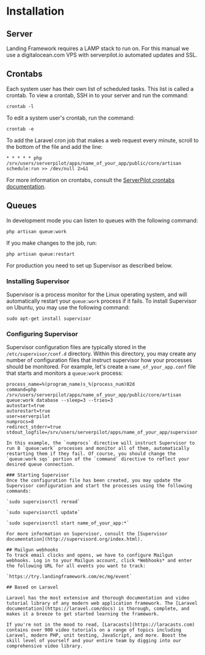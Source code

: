 # Installation

## Server
Landing Framework requires a LAMP stack to run on. For this manual we use a digitalocean.com VPS with serverpilot.io automated updates and SSL.

## Crontabs
Each system user has their own list of scheduled tasks. This list is called a crontab. To view a crontab, SSH in to your server and run the command:

`crontab -l`

To edit a system user's crontab, run the command:

`crontab -e`

To add the Laravel cron job that makes a web request every minute, scroll to the bottom of the file and add the line:

`* * * * * php /srv/users/serverpilot/apps/name_of_your_app/public/core/artisan schedule:run >> /dev/null 2>&1`

For more information on crontabs, consult the [ServerPilot crontabs documentation](https://serverpilot.io/community/articles/how-to-use-cron-to-schedule-scripts.html).

## Queues
In development mode you can listen to queues with the following command:

`php artisan queue:work`

If you make changes to the job, run:

`php artisan queue:restart`

For production you need to set up Supervisor as described below.

### Installing Supervisor
Supervisor is a process monitor for the Linux operating system, and will automatically restart your `queue:work` process if it fails. To install Supervisor on Ubuntu, you may use the following command:

`sudo apt-get install supervisor`

### Configuring Supervisor
Supervisor configuration files are typically stored in the `/etc/supervisor/conf.d` directory. Within this directory, you may create any number of configuration files that instruct supervisor how your processes should be monitored. For example, let's create a `name_of_your_app.conf` file that starts and monitors a `queue:work` process:

```[program:name_of_your_app]
process_name=%(program_name)s_%(process_num)02d
command=php /srv/users/serverpilot/apps/name_of_your_app/public/core/artisan queue:work database --sleep=3 --tries=3
autostart=true
autorestart=true
user=serverpilot
numprocs=8
redirect_stderr=true
stdout_logfile=/srv/users/serverpilot/apps/name_of_your_app/supervisor.log``` 

In this example, the `numprocs` directive will instruct Supervisor to run 8 `queue:work` processes and monitor all of them, automatically restarting them if they fail. Of course, you should change the `queue:work sqs` portion of the `command` directive to reflect your desired queue connection.

### Starting Supervisor
Once the configuration file has been created, you may update the Supervisor configuration and start the processes using the following commands:

`sudo supervisorctl reread`

`sudo supervisorctl update`

`sudo supervisorctl start name_of_your_app:*`

For more information on Supervisor, consult the [Supervisor documentation](http://supervisord.org/index.html).

## Mailgun webhooks
To track email clicks and opens, we have to configure Mailgun webhooks. Log in to your Mailgun account, click *Webhooks* and enter the following URL for all events you want to track:

`https://try.landingframework.com/ec/mg/event`

## Based on Laravel

Laravel has the most extensive and thorough documentation and video tutorial library of any modern web application framework. The [Laravel documentation](https://laravel.com/docs) is thorough, complete, and makes it a breeze to get started learning the framework.

If you're not in the mood to read, [Laracasts](https://laracasts.com) contains over 900 video tutorials on a range of topics including Laravel, modern PHP, unit testing, JavaScript, and more. Boost the skill level of yourself and your entire team by digging into our comprehensive video library.